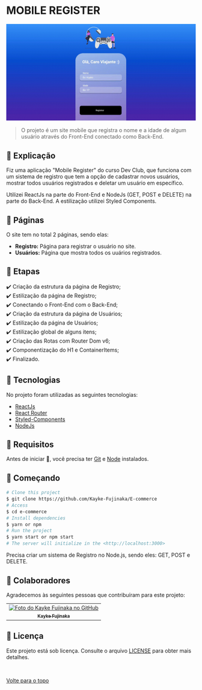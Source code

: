 # MOBILE REGISTER

<img src="./src/assets/16s.gif" alt="Um gif apresentando o projeto">

>  O projeto é um site mobile que registra o nome e a idade de algum usuário através do Front-End conectado como Back-End.
## :page_facing_up: Explicação

Fiz uma aplicação "Mobile Register" do curso Dev Club, que funciona com um sistema de registro que tem a opção de cadastrar novos usuários, mostrar todos usuários registrados e deletar um usuário em específico. 

Utilizei ReactJs na parte do Front-End e NodeJs (GET, POST e DELETE) na parte do Back-End. A estilização utilizei Styled Components.

## 📁 Páginas

O site tem no total 2 páginas, sendo elas:

- **Registro:** Página para registrar o usuário no site.
- **Usuários:** Página que mostra todos os uuários registrados.

## :dart: Etapas ##

:heavy_check_mark: Criação da estrutura da página de Registro;\
:heavy_check_mark: Estilização da página de Registro;\
:heavy_check_mark: Conectando o Front-End com o Back-End;\
:heavy_check_mark: Criação da estrutura da página de Usuários;\
:heavy_check_mark: Estilização da página de Usuários;\
:heavy_check_mark: Estilização global de alguns itens;\
:heavy_check_mark: Criação das Rotas com Router Dom v6;\
:heavy_check_mark: Componentização do H1 e ContainerItems;\
:heavy_check_mark: Finalizado.

## :rocket: Tecnologias ##

No projeto foram utilizadas as seguintes tecnologias:

- [ReactJs](https://pt-br.reactjs.org/)
- [React Router](https://v5.reactrouter.com/web/guides/quick-start)
- [Styled-Components](https://styled-components.com/docs)
- [NodeJs](https://nodejs.org/en/)

## :closed_book: Requisitos ##

Antes de iniciar :checkered_flag:, você precisa ter [Git](https://git-scm.com) e [Node](https://nodejs.org/en/) instalados.

## :checkered_flag: Começando ##

```bash
# Clone this project
$ git clone https://github.com/Kayke-Fujinaka/E-commerce
# Access
$ cd e-commerce
# Install dependencies
$ yarn or npm 
# Run the project
$ yarn start or npm start 
# The server will initialize in the <http://localhost:3000>
```

Precisa criar um sistema de Registro no Node.js, sendo eles: GET, POST e DELETE.

## 🤝 Colaboradores

Agradecemos às seguintes pessoas que contribuíram para este projeto:

<table>
  <tr>
    <td align="center">
      <a href="#">
        <img src="https://avatars.githubusercontent.com/u/98772000?s=400&u=80de9af672be7f75cc7a546838552cf63d5b82fe&v=4" width="160px;" alt="Foto do Kayke Fujinaka no GitHub"/><br>
        <sub>
          <b>Kayke Fujinaka</b>
        </sub>
      </a>
    </td>
  </tr>
</table>

## 📝 Licença

Este projeto está sob licença. Consulte o arquivo [LICENSE](LICENSE.md) para obter mais detalhes.

&#xa0;

<a href="#top">Volte para o topo</a>
